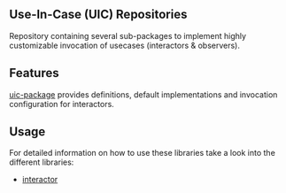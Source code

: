 ## Use-In-Case (UIC) Repositories

Repository containing several sub-packages to implement highly customizable invocation of usecases (interactors & observers).

## Features

[uic-package](packages/uic-interactor/) provides definitions, default implementations and invocation configuration for interactors.

## Usage

For detailed information on how to use these libraries take a look into the different libraries:
* [interactor](packages/uic-interactor/)